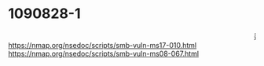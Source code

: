 # 1090828-1



<marquee>這裡放要跑的文字</marquee>
https://nmap.org/nsedoc/scripts/smb-vuln-ms17-010.html
https://nmap.org/nsedoc/scripts/smb-vuln-ms08-067.html
